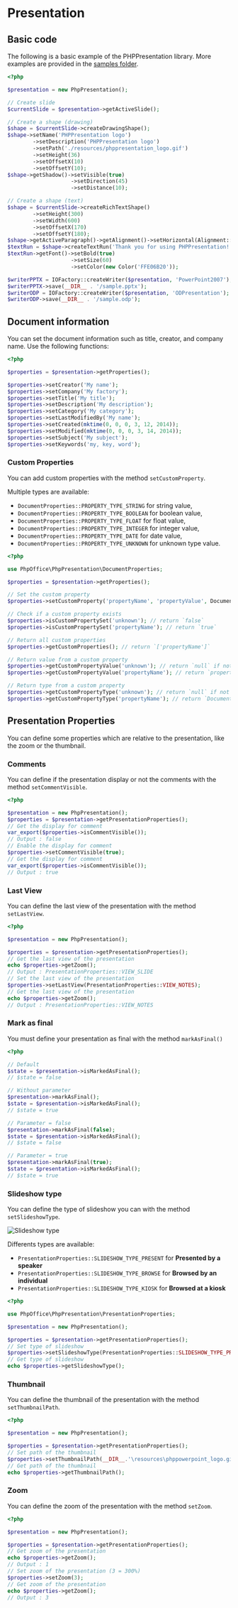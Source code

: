 # Presentation

## Basic code

The following is a basic example of the PHPPresentation library. More examples are provided in the [samples folder](https://github.com/PHPOffice/PHPPresentation/tree/master/samples/).

``` php
<?php

$presentation = new PhpPresentation();

// Create slide
$currentSlide = $presentation->getActiveSlide();

// Create a shape (drawing)
$shape = $currentSlide->createDrawingShape();
$shape->setName('PHPPresentation logo')
        ->setDescription('PHPPresentation logo')
        ->setPath('./resources/phppresentation_logo.gif')
        ->setHeight(36)
        ->setOffsetX(10)
        ->setOffsetY(10);
$shape->getShadow()->setVisible(true)
                    ->setDirection(45)
                    ->setDistance(10);

// Create a shape (text)
$shape = $currentSlide->createRichTextShape()
        ->setHeight(300)
        ->setWidth(600)
        ->setOffsetX(170)
        ->setOffsetY(180);
$shape->getActiveParagraph()->getAlignment()->setHorizontal(Alignment::HORIZONTAL_CENTER);
$textRun = $shape->createTextRun('Thank you for using PHPPresentation!');
$textRun->getFont()->setBold(true)
                    ->setSize(60)
                    ->setColor(new Color('FFE06B20'));

$writerPPTX = IOFactory::createWriter($presentation, 'PowerPoint2007');
$writerPPTX->save(__DIR__ . '/sample.pptx');
$writerODP = IOFactory::createWriter($presentation, 'ODPresentation');
$writerODP->save(__DIR__ . '/sample.odp');

```

## Document information

You can set the document information such as title, creator, and company name. Use the following functions:

``` php
<?php

$properties = $presentation->getProperties();

$properties->setCreator('My name');
$properties->setCompany('My factory');
$properties->setTitle('My title');
$properties->setDescription('My description');
$properties->setCategory('My category');
$properties->setLastModifiedBy('My name');
$properties->setCreated(mktime(0, 0, 0, 3, 12, 2014));
$properties->setModified(mktime(0, 0, 0, 3, 14, 2014));
$properties->setSubject('My subject');
$properties->setKeywords('my, key, word');
```

### Custom Properties

You can add custom properties with the method `setCustomProperty`.

Multiple types are available:
* `DocumentProperties::PROPERTY_TYPE_STRING` for string value,
* `DocumentProperties::PROPERTY_TYPE_BOOLEAN` for boolean value,
* `DocumentProperties::PROPERTY_TYPE_FLOAT` for float value,
* `DocumentProperties::PROPERTY_TYPE_INTEGER` for integer value,
* `DocumentProperties::PROPERTY_TYPE_DATE` for date value,
* `DocumentProperties::PROPERTY_TYPE_UNKNOWN` for unknown type value.


``` php
<?php

use PhpOffice\PhpPresentation\DocumentProperties;

$properties = $presentation->getProperties();

// Set the custom property
$properties->setCustomProperty('propertyName', 'propertyValue', DocumentProperties::PROPERTY_TYPE_STRING);

// Check if a custom property exists
$properties->isCustomPropertySet('unknown'); // return `false`
$properties->isCustomPropertySet('propertyName'); // return `true`

// Return all custom properties
$properties->getCustomProperties(); // return `['propertyName']`

// Return value from a custom property
$properties->getCustomPropertyValue('unknown'); // return `null` if not set
$properties->getCustomPropertyValue('propertyName'); // return `propertyValue`

// Return type from a custom property
$properties->getCustomPropertyType('unknown'); // return `null` if not set
$properties->getCustomPropertyType('propertyName'); // return `DocumentProperties::PROPERTY_TYPE_STRING`
```

## Presentation Properties

You can define some properties which are relative to the presentation, like the zoom or the thumbnail.

### Comments

You can define if the presentation display or not the comments with the method `setCommentVisible`.

``` php
<?php

$presentation = new PhpPresentation();
$properties = $presentation->getPresentationProperties();
// Get the display for comment
var_export($properties->isCommentVisible());
// Output : false
// Enable the display for comment
$properties->setCommentVisible(true);
// Get the display for comment
var_export($properties->isCommentVisible());
// Output : true
```

### Last View

You can define the last view of the presentation with the method `setLastView`.

``` php
<?php

$presentation = new PhpPresentation();

$properties = $presentation->getPresentationProperties();
// Get the last view of the presentation
echo $properties->getZoom();
// Output : PresentationProperties::VIEW_SLIDE
// Set the last view of the presentation
$properties->setLastView(PresentationProperties::VIEW_NOTES);
// Get the last view of the presentation
echo $properties->getZoom();
// Output : PresentationProperties::VIEW_NOTES
```

### Mark as final

You must define your presentation as final with the method `markAsFinal()`

``` php
<?php

// Default
$state = $presentation->isMarkedAsFinal();
// $state = false

// Without parameter
$presentation->markAsFinal();
$state = $presentation->isMarkedAsFinal();
// $state = true

// Parameter = false
$presentation->markAsFinal(false);
$state = $presentation->isMarkedAsFinal();
// $state = false

// Parameter = true
$presentation->markAsFinal(true);
$state = $presentation->isMarkedAsFinal();
// $state = true
```

### Slideshow type

You can define the type of slideshow you can with the method `setSlideshowType`.

![Slideshow type](/images/presentation_slideshow_type.png)

Differents types are available:

* `PresentationProperties::SLIDESHOW_TYPE_PRESENT` for **Presented by a speaker**
* `PresentationProperties::SLIDESHOW_TYPE_BROWSE` for **Browsed by an individual**
* `PresentationProperties::SLIDESHOW_TYPE_KIOSK` for **Browsed at a kiosk**

``` php
<?php

use PhpOffice\PhpPresentation\PresentationProperties;

$presentation = new PhpPresentation();

$properties = $presentation->getPresentationProperties();
// Set type of slideshow
$properties->setSlideshowType(PresentationProperties::SLIDESHOW_TYPE_PRESENT);
// Get type of slideshow
echo $properties->getSlideshowType();
```

### Thumbnail

You can define the thumbnail of the presentation with the method `setThumbnailPath`.

``` php
<?php

$presentation = new PhpPresentation();

$properties = $presentation->getPresentationProperties();
// Set path of the thumbnail
$properties->setThumbnailPath(__DIR__.'\resources\phppowerpoint_logo.gif');
// Get path of the thumbnail
echo $properties->getThumbnailPath();
```

### Zoom

You can define the zoom of the presentation with the method `setZoom`.

``` php
<?php

$presentation = new PhpPresentation();

$properties = $presentation->getPresentationProperties();
// Get zoom of the presentation
echo $properties->getZoom();
// Output : 1
// Set zoom of the presentation (3 = 300%)
$properties->setZoom(3);
// Get zoom of the presentation
echo $properties->getZoom();
// Output : 3
```
